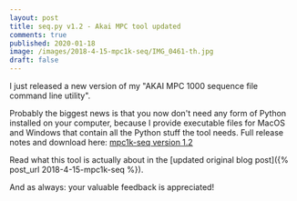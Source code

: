 ```yaml
---
layout: post
title: seq.py v1.2 - Akai MPC tool updated
comments: true
published: 2020-01-18
image: /images/2018-4-15-mpc1k-seq/IMG_0461-th.jpg
draft: false
---
```


I just released a new version of my "AKAI MPC 1000 sequence file command line utility".

Probably the biggest news is that you now don't need any form of Python installed on your computer, because I provide executable files for MacOS and Windows that contain all the Python stuff the tool needs. Full release notes and download here: [mpc1k-seq version 1.2](https://github.com/JOJ0/mpc1k-seq/releases/tag/v1.2)

Read what this tool is actually about in the [updated original blog post]({% post_url 2018-4-15-mpc1k-seq %}).

And as always: your valuable feedback is appreciated!